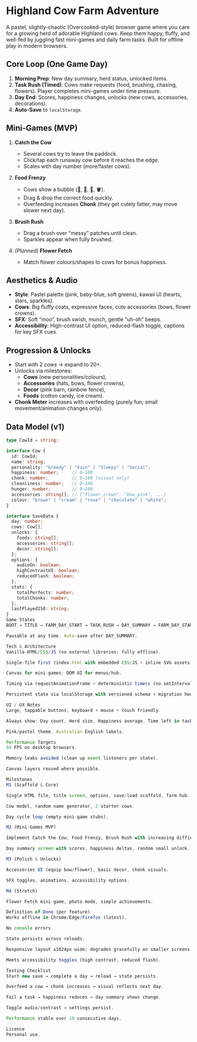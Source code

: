 # Highland Cow Farm Adventure

A pastel, slightly-chaotic (Overcooked-style) browser game where you care for a growing herd of adorable Highland cows. Keep them happy, fluffy, and well-fed by juggling fast mini-games and daily farm tasks. Built for offline play in modern browsers.

## Core Loop (One Game Day)
1. **Morning Prep**: New day summary, herd status, unlocked items.
2. **Task Rush (Timed)**: Cows make requests (food, brushing, chasing, flowers). Player completes mini-games under time pressure.
3. **Day End**: Scores, happiness changes, unlocks (new cows, accessories, decorations).
4. **Auto-Save** to `localStorage`.

## Mini-Games (MVP)
1. **Catch the Cow**  
   - Several cows try to leave the paddock.  
   - Click/tap each runaway cow before it reaches the edge.  
   - Scales with day number (more/faster cows).

2. **Food Frenzy**  
   - Cows show a bubble (🥕, 🍎, 🌾, 🪣).  
   - Drag & drop the correct food quickly.  
   - Overfeeding increases **Chonk** (they get cutely fatter, may move slower next day).

3. **Brush Rush**  
   - Drag a brush over “messy” patches until clean.  
   - Sparkles appear when fully brushed.

4. *(Planned)* **Flower Fetch**  
   - Match flower colours/shapes to cows for bonus happiness.

## Aesthetics & Audio
- **Style**: Pastel palette (pink, baby-blue, soft greens), kawaii UI (hearts, stars, sparkles).
- **Cows**: Big fluffy coats, expressive faces, cute accessories (bows, flower crowns).
- **SFX**: Soft “moo”, brush swish, munch, gentle “uh-oh” beeps.
- **Accessibility**: High-contrast UI option, reduced-flash toggle, captions for key SFX cues.

## Progression & Unlocks
- Start with 2 cows → expand to 20+.
- Unlocks via milestones:  
  - **Cows** (new personalities/colours),  
  - **Accessories** (hats, bows, flower crowns),  
  - **Decor** (pink barn, rainbow fence),  
  - **Foods** (cotton candy, ice cream).
- **Chonk Meter** increases with overfeeding (purely fun; small movement/animation changes only).

## Data Model (v1)
```ts
type CowId = string;

interface Cow {
  id: CowId;
  name: string;
  personality: "Greedy" | "Vain" | "Sleepy" | "Social";
  happiness: number;     // 0–100
  chonk: number;         // 0–100 (visual only)
  cleanliness: number;   // 0–100
  hunger: number;        // 0–100
  accessories: string[]; // ["flower_crown", "bow_pink", ...]
  colour: "brown" | "cream" | "rose" | "chocolate" | "white";
}

interface SaveData {
  day: number;
  cows: Cow[];
  unlocks: {
    foods: string[];
    accessories: string[];
    decor: string[];
  };
  options: {
    audioOn: boolean;
    highContrastUI: boolean;
    reducedFlash: boolean;
  };
  stats: {
    totalPerfects: number;
    totalChonks: number;
  };
  lastPlayedISO: string;
}
Game States
BOOT → TITLE → FARM_DAY_START → TASK_RUSH → DAY_SUMMARY → FARM_DAY_START ...

Pausable at any time. Auto-save after DAY_SUMMARY.

Tech & Architecture
Vanilla HTML/CSS/JS (no external libraries; fully offline).

Single-file first (index.html with embedded CSS/JS + inline SVG assets).

Canvas for mini-games; DOM UI for menus/hub.

Timing via requestAnimationFrame + deterministic timers (no setInterval drift).

Persistent state via localStorage with versioned schema + migration hook.

UI / UX Notes
Large, tappable buttons; keyboard + mouse + touch friendly.

Always show: Day count, Herd size, Happiness average, Time left in task.

Pink/pastel theme. Australian English labels.

Performance Targets
60 FPS on desktop browsers.

Memory leaks avoided (clean up event listeners per state).

Canvas layers reused where possible.

Milestones
M1 (Scaffold & Core)

Single HTML file, title screen, options, save/load scaffold, farm hub.

Cow model, random name generator, 2 starter cows.

Day cycle loop (empty mini-game stubs).

M2 (Mini-Games MVP)

Implement Catch the Cow, Food Frenzy, Brush Rush with increasing difficulty.

Day summary screen with scores, happiness deltas, random small unlock.

M3 (Polish & Unlocks)

Accessories UI (equip bow/flower), basic decor, chonk visuals.

SFX toggles, animations, accessibility options.

M4 (Stretch)

Flower Fetch mini-game, photo mode, simple achievements.

Definition of Done (per feature)
Works offline in Chrome/Edge/Firefox (latest).

No console errors.

State persists across reloads.

Responsive layout ≥1024px wide; degrades gracefully on smaller screens.

Meets accessibility toggles (high contrast, reduced flash).

Testing Checklist
Start new save → complete a day → reload → state persists.

Overfeed a cow → chonk increases → visual reflects next day.

Fail a task → happiness reduces → day summary shows change.

Toggle audio/contrast → settings persist.

Performance stable over 10 consecutive days.

Licence
Personal use.